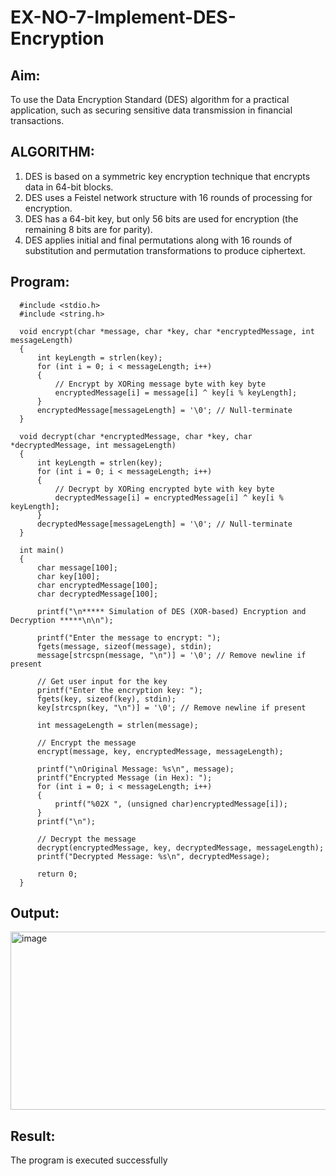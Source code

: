 # EX-NO-7-Implement-DES-Encryption

## Aim:

To use the Data Encryption Standard (DES) algorithm for a practical application, such as securing sensitive data transmission in financial transactions.

## ALGORITHM:

1. DES is based on a symmetric key encryption technique that encrypts data in 64-bit blocks.
2. DES uses a Feistel network structure with 16 rounds of processing for encryption.
3. DES has a 64-bit key, but only 56 bits are used for encryption (the remaining 8 bits are for parity).
4. DES applies initial and final permutations along with 16 rounds of substitution and permutation transformations to produce ciphertext.

## Program:
```
  #include <stdio.h>
  #include <string.h>
  
  void encrypt(char *message, char *key, char *encryptedMessage, int messageLength)  
  { 
      int keyLength = strlen(key); 
      for (int i = 0; i < messageLength; i++)  
      { 
          // Encrypt by XORing message byte with key byte 
          encryptedMessage[i] = message[i] ^ key[i % keyLength]; 
      } 
      encryptedMessage[messageLength] = '\0'; // Null-terminate 
  } 
  
  void decrypt(char *encryptedMessage, char *key, char *decryptedMessage, int messageLength)  
  { 
      int keyLength = strlen(key); 
      for (int i = 0; i < messageLength; i++)  
      { 
          // Decrypt by XORing encrypted byte with key byte 
          decryptedMessage[i] = encryptedMessage[i] ^ key[i % keyLength]; 
      } 
      decryptedMessage[messageLength] = '\0'; // Null-terminate 
  } 
  
  int main()  
  { 
      char message[100]; 
      char key[100]; 
      char encryptedMessage[100]; 
      char decryptedMessage[100]; 
  
      printf("\n***** Simulation of DES (XOR-based) Encryption and Decryption *****\n\n"); 
  
      printf("Enter the message to encrypt: "); 
      fgets(message, sizeof(message), stdin); 
      message[strcspn(message, "\n")] = '\0'; // Remove newline if present 
  
      // Get user input for the key 
      printf("Enter the encryption key: "); 
      fgets(key, sizeof(key), stdin); 
      key[strcspn(key, "\n")] = '\0'; // Remove newline if present 
  
      int messageLength = strlen(message); 
  
      // Encrypt the message 
      encrypt(message, key, encryptedMessage, messageLength); 
  
      printf("\nOriginal Message: %s\n", message); 
      printf("Encrypted Message (in Hex): "); 
      for (int i = 0; i < messageLength; i++)  
      { 
          printf("%02X ", (unsigned char)encryptedMessage[i]); 
      } 
      printf("\n"); 
  
      // Decrypt the message 
      decrypt(encryptedMessage, key, decryptedMessage, messageLength); 
      printf("Decrypted Message: %s\n", decryptedMessage); 
  
      return 0; 
  }
```



## Output:
<img width="1156" height="285" alt="image" src="https://github.com/user-attachments/assets/ed2dd7aa-18e9-403a-87d8-677d1ea34e7a" />


## Result:
  The program is executed successfully

